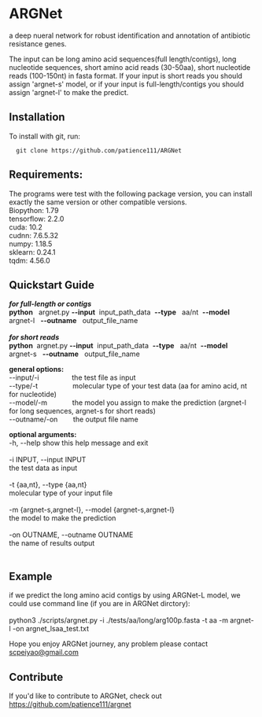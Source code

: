 ARGNet
======
a deep nueral network for robust identification and annotation of antibiotic resistance genes.

The input can be long amino acid sequences(full length/contigs), long nucleotide sequences, 
short amino acid reads (30-50aa), short nucleotide reads (100-150nt) in fasta format.
If your input is short reads you should assign 'argnet-s' model, or if your input is full-length/contigs
you should assign 'argnet-l' to make the predict.

Installation
------------

  To install with git, run:

      git clone https://github.com/patience111/ARGNet

**Requirements:**
---------------
The programs were test with the following package version, you can install exactly the same version or other compatible versions.</br>
Biopython:  1.79 </br>
tensorflow:  2.2.0 </br> 
cuda: 10.2</br> 
cudnn: 7.6.5.32</br>
numpy: 1.18.5</br>
sklearn: 0.24.1</br>
tqdm: 4.56.0</br>

Quickstart Guide
----------------
  ***for full-length or contigs***</br>
      **python**&nbsp;&nbsp; argnet.py **--input**&nbsp;&nbsp;input_path_data&nbsp;&nbsp;**--type**&nbsp;&nbsp; aa/nt&nbsp;&nbsp;**--model**&nbsp;&nbsp; argnet-l&nbsp;&nbsp;  **--outname**&nbsp;&nbsp; output_file_name </br></br>
  ***for short reads***</br>
      **python**&nbsp;&nbsp;argnet.py **--input**&nbsp;&nbsp;input_path_data&nbsp;&nbsp;**--type**&nbsp;&nbsp; aa/nt&nbsp;&nbsp;**--model**&nbsp;&nbsp; argnet-s&nbsp;&nbsp;  **--outname**&nbsp;&nbsp; output_file_name </br>
    
**general options:**</br>
     --input/-i&nbsp;&nbsp;&nbsp;&nbsp;&nbsp;&nbsp;&nbsp;&nbsp;&nbsp;&nbsp;&nbsp;&nbsp;&nbsp;&nbsp;&nbsp;&nbsp;&nbsp;the test file as input </br>
     --type/-t &nbsp;&nbsp;&nbsp;&nbsp;&nbsp;&nbsp;&nbsp;&nbsp;&nbsp;&nbsp;&nbsp;&nbsp;&nbsp;&nbsp;&nbsp;&nbsp;&nbsp;molecular type of your test data (aa for amino acid, nt for nucleotide)</br>
     --model/-m&nbsp;&nbsp;&nbsp;&nbsp;&nbsp;&nbsp;&nbsp;&nbsp;&nbsp;&nbsp;&nbsp;&nbsp;&nbsp;the model you assign to make the prediction (argnet-l for long sequences, argnet-s for short reads) </br>
     --outname/-on&nbsp;&nbsp;&nbsp;&nbsp;&nbsp;&nbsp;&nbsp;&nbsp;the output file name </br>

**optional arguments:**</br>
  -h, --help            show this help message and exit</br></br>
  -i INPUT, --input INPUT </br>
                        the test data as input </br></br>
  -t {aa,nt}, --type {aa,nt} </br>
                        molecular type of your input file </br></br>
  -m {argnet-s,argnet-l}, --model {argnet-s,argnet-l} </br>
                        the model to make the prediction </br></br>
  -on OUTNAME, --outname OUTNAME </br>
                        the name of results output </br></br>
  
 
Example
----------
if we predict the long amino acid contigs by using ARGNet-L model, we could use command line (if you are in ARGNet dirctory):</br></br>
python3&nbsp;./scripts/argnet.py&nbsp;-i&nbsp;./tests/aa/long/arg100p.fasta&nbsp;-t&nbsp;aa&nbsp;-m&nbsp;argnet-l&nbsp;-on&nbsp;argnet_lsaa_test.txt



Hope you enjoy ARGNet journey, any problem please contact scpeiyao@gmail.com </br>

Contribute
----------

If you'd like to contribute to ARGNet, check out https://github.com/patience111/argnet
